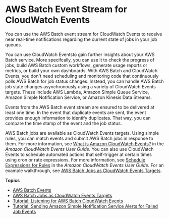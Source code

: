# AWS Batch Event Stream for CloudWatch Events<a name="cloudwatch_event_stream"></a>

You can use the AWS Batch event stream for CloudWatch Events to receive near real\-time notifications regarding the current state of jobs in your job queues\.

You can use CloudWatch Eventsto gain further insights about your AWS Batch service\. More specifcally, you can use it to check the progress of jobs, build AWS Batch custom workflows, generate usage reports or metrics, or build your own dashboards\. With AWS Batch and CloudWatch Events, you don't need scheduling and monitoring code that continuously polls AWS Batch for job status changes\. Instead, you can handle AWS Batch job state changes asynchronously using a variety of CloudWatch Events targets\. These include AWS Lambda, Amazon Simple Queue Service, Amazon Simple Notification Service, or Amazon Kinesis Data Streams\.

Events from the AWS Batch event stream are ensured to be delivered at least one time\. In the event that duplicate events are sent, the event provides enough information to identify duplicates\. That way, you can compare the time stamp of the event and the job status\.

AWS Batch jobs are available as CloudWatch Events targets\. Using simple rules, you can match events and submit AWS Batch jobs in response to them\. For more information, see [What is Amazon CloudWatch Events?](https://docs.aws.amazon.com/AmazonCloudWatch/latest/events/WhatIsCloudWatchEvents.html) in the *Amazon CloudWatch Events User Guide*\. You can also use CloudWatch Events to schedule automated actions that self\-trigger at certain times using cron or rate expressions\. For more information, see [Schedule Expressions for Rules](https://docs.aws.amazon.com/AmazonCloudWatch/latest/events/ScheduledEvents.html) in the *Amazon CloudWatch Events User Guide*\. For an example walkthrough, see [AWS Batch Jobs as CloudWatch Events Targets](batch-cwe-target.md)\.

**Topics**
+ [AWS Batch Events](batch_cwe_events.md)
+ [AWS Batch Jobs as CloudWatch Events Targets](batch-cwe-target.md)
+ [Tutorial: Listening for AWS Batch CloudWatch Events](batch_cwet.md)
+ [Tutorial: Sending Amazon Simple Notification Service Alerts for Failed Job Events](batch_sns_tutorial.md)
